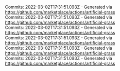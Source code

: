 Commits: 2022-03-02T17:31:51.093Z - Generated via https://github.com/marketplace/actions/artificial-grass
<br>
Commits: 2022-03-02T17:31:51.093Z - Generated via https://github.com/marketplace/actions/artificial-grass
<br>
Commits: 2022-03-02T17:31:51.093Z - Generated via https://github.com/marketplace/actions/artificial-grass
<br>
Commits: 2022-03-02T17:31:51.093Z - Generated via https://github.com/marketplace/actions/artificial-grass
<br>
Commits: 2022-03-02T17:31:51.093Z - Generated via https://github.com/marketplace/actions/artificial-grass
<br>
Commits: 2022-03-02T17:31:51.093Z - Generated via https://github.com/marketplace/actions/artificial-grass
<br>
